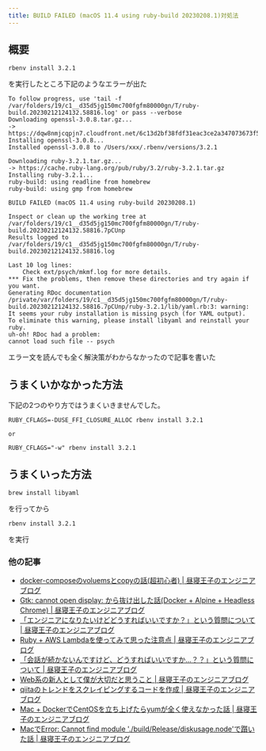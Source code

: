 ```yaml
---
title: BUILD FAILED (macOS 11.4 using ruby-build 20230208.1)対処法
---
```


## 概要

```
rbenv install 3.2.1
```
を実行したところ下記のようなエラーが出た

```
To follow progress, use 'tail -f /var/folders/19/c1__d35d5jg150mc700fgfm80000gn/T/ruby-build.20230212124132.58816.log' or pass --verbose
Downloading openssl-3.0.8.tar.gz...
-> https://dqw8nmjcqpjn7.cloudfront.net/6c13d2bf38fdf31eac3ce2a347073673f5d63263398f1f69d0df4a41253e4b3e
Installing openssl-3.0.8...
Installed openssl-3.0.8 to /Users/xxx/.rbenv/versions/3.2.1

Downloading ruby-3.2.1.tar.gz...
-> https://cache.ruby-lang.org/pub/ruby/3.2/ruby-3.2.1.tar.gz
Installing ruby-3.2.1...
ruby-build: using readline from homebrew
ruby-build: using gmp from homebrew

BUILD FAILED (macOS 11.4 using ruby-build 20230208.1)

Inspect or clean up the working tree at /var/folders/19/c1__d35d5jg150mc700fgfm80000gn/T/ruby-build.20230212124132.58816.7pCUnp
Results logged to /var/folders/19/c1__d35d5jg150mc700fgfm80000gn/T/ruby-build.20230212124132.58816.log

Last 10 log lines:
	Check ext/psych/mkmf.log for more details.
*** Fix the problems, then remove these directories and try again if you want.
Generating RDoc documentation
/private/var/folders/19/c1__d35d5jg150mc700fgfm80000gn/T/ruby-build.20230212124132.58816.7pCUnp/ruby-3.2.1/lib/yaml.rb:3: warning: It seems your ruby installation is missing psych (for YAML output).
To eliminate this warning, please install libyaml and reinstall your ruby.
uh-oh! RDoc had a problem:
cannot load such file -- psych
```

エラー文を読んでも全く解決策がわからなかったので記事を書いた

## うまくいかなかった方法
下記の2つのやり方ではうまくいきませんでした。

```
RUBY_CFLAGS=-DUSE_FFI_CLOSURE_ALLOC rbenv install 3.2.1

or

RUBY_CFLAGS="-w" rbenv install 3.2.1
```

## うまくいった方法

```
brew install libyaml
```

を行ってから

```
rbenv install 3.2.1
```
を実行




### 他の記事
- [docker-composeのvoluemsとcopyの話(超初心者) | 昼寝王子のエンジニアブログ](./article12.html)
- [Gtk: cannot open display: から抜け出した話(Docker + Alpine + Headless Chrome) | 昼寝王子のエンジニアブログ](./article13.html)
- [「エンジニアになりたいけどどうすればいいですか？」という質問について | 昼寝王子のエンジニアブログ](./article14.html)
- [Ruby + AWS Lambdaを使ってみて思った注意点 | 昼寝王子のエンジニアブログ](./article15.html)
- [「会話が続かないんですけど、どうすればいいですか...？？」という質問について | 昼寝王子のエンジニアブログ](./article16.html)
- [Web系の新人として僕が大切だと思うこと | 昼寝王子のエンジニアブログ](./article17.html)
- [qiitaのトレンドをスクレイピングするコードを作成 | 昼寝王子のエンジニアブログ](./article18.html)
- [Mac + DockerでCentOSを立ち上げたらyumが全く使えなかった話 | 昼寝王子のエンジニアブログ](./article19.html)
- [MacでError: Cannot find module './build/Release/diskusage.node'で躓いた話 | 昼寝王子のエンジニアブログ](./article20.html)
